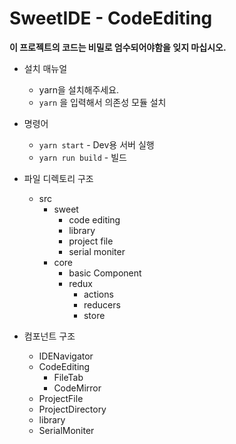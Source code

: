 # SweetIDE - CodeEditing

**이 프로젝트의 코드는 비밀로 엄수되어야함을 잊지 마십시오.**

- 설치 매뉴얼
  - yarn을 설치해주세요.
  - `yarn` 을 입력해서 의존성 모듈 설치

- 명령어
  * `yarn start` - Dev용 서버 실행
  * `yarn run build` - 빌드


- 파일 디렉토리 구조
  - src
    - sweet
      - code editing
      - library
      - project file
      - serial moniter
    - core
      - basic Component
      - redux
        - actions
        - reducers
        - store

- 컴포넌트 구조
  - IDENavigator
  - CodeEditing
    - FileTab
    - CodeMirror
  -  ProjectFile
    - ProjectDirectory
  - library
  - SerialMoniter
